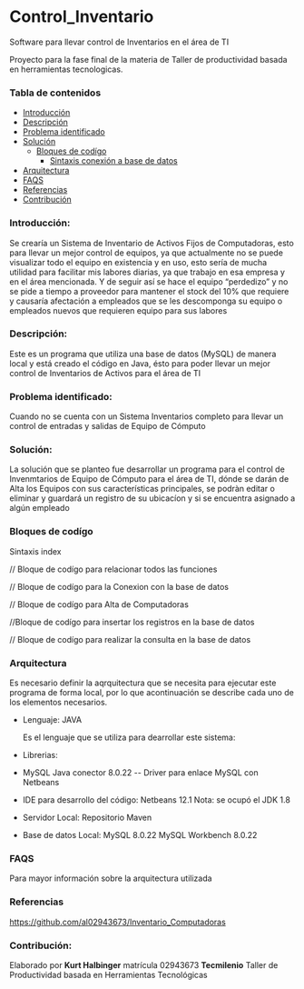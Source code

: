 # Control_Inventario
 Software para llevar control de Inventarios en el área de TI

Proyecto para la fase final de la materia de Taller de productividad basada en herramientas tecnologicas.

### Tabla de contenidos 

* [Introducción](#mi-titulo-a-anclar)
* [Descripción](#mi-titulo-a-anclar)
* [Problema identificado](#mi-titulo-a-anclar)
* [Solución](#mi-titulo-a-anclar)
   * [Bloques de codígo](#mi-titulo-a-anclar)
      * [Sintaxis conexión a base de datos](#mi-titulo-a-anclar)
* [Arquitectura](#mi-titulo-a-anclar)
* [FAQS](#mi-titulo-a-anclar)
* [Referencias](#mi-titulo-a-anclar)
* [Contribución](#mi-titulo-a-anclar)

### Introducción:
Se crearía un Sistema de Inventario de Activos Fijos de Computadoras, esto para llevar un mejor control de equipos, ya que actualmente no se puede visualizar todo el equipo en existencia y en uso, esto sería de mucha utilidad para facilitar mis labores diarias, ya que trabajo en esa empresa y en el área mencionada. Y de seguir así se hace el equipo “perdedizo” y no se pide a tiempo a proveedor para mantener el stock del 10% que requiere y causaría afectación a empleados que se les descomponga su equipo o empleados nuevos que requieren equipo para sus labores

### Descripción:
Este es un programa que utiliza una base de datos (MySQL) de manera local y está creado el código en Java, ésto para poder llevar un mejor control de Inventarios de Activos para el área de TI

### Problema identificado:
Cuando no se cuenta con un Sistema Inventarios completo para llevar un control de entradas y salidas de Equipo de Cómputo

### Solución:
La solución que se planteo fue desarrollar un programa para el control de Invenmtarios de Equipo de Cómputo para el área de TI, dónde se darán de Alta los Equipos con sus características principales, se podràn editar o eliminar y guardará un registro de su ubicacíon y si se encuentra asignado a algún empleado

### Bloques de codígo
Sintaxis index

// Bloque de codígo para relacionar todos las funciones 


// Bloque de codígo para la Conexion con la base de datos 
  

// Bloque de codígo para Alta de Computadoras 

   
//Bloque de codígo para insertar los registros en la base de datos 

// Bloque de codígo para realizar la consulta en la base de datos
      

### Arquitectura
Es necesario definir la aqrquitectura que se necesita para ejecutar este programa de forma local, por lo que acontinuación se describe cada uno de los elementos necesarios.

* Lenguaje: JAVA

  Es el lenguaje que se utiliza para dearrollar este sistema:

* Librerias:

- MySQL Java conector 8.0.22 -- Driver para enlace MySQL con Netbeans

- IDE para desarrollo del código: Netbeans 12.1
	 Nota: se ocupó el JDK 1.8

* Servidor Local: Repositorio Maven

* Base de datos Local: 
	MySQL 8.0.22
	MySQL Workbench 8.0.22


### FAQS

Para mayor información sobre la arquitectura utilizada 



### Referencias

https://github.com/al02943673/Inventario_Computadoras

### Contribución:

Elaborado por **Kurt Halbinger** matrícula 02943673 **Tecmilenio**
Taller de Productividad basada en Herramientas Tecnológicas
